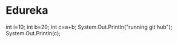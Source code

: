 # Edureka
int i=10;
int b=20;
int c=a+b;
System.Out.Println("running git hub");
System.Out.Println(c);
